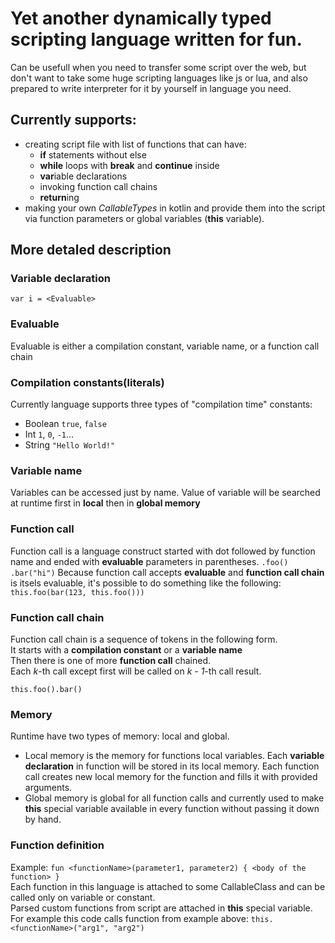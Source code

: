 # Yet another dynamically typed scripting language written for fun.

Can be usefull when you need to transfer some script over the web, but don't want to take some huge scripting languages like js or lua, and also prepared to write interpreter for it by yourself in language you need.

## Currently supports:
- creating script file with list of functions that can have:
  - **if** statements without else
  - **while** loops with **break** and **continue** inside
  - **var**iable declarations
  - invoking function call chains
  - **return**ing 
- making your own _CallableTypes_ in kotlin and provide them into the script via function parameters or global variables (**this** variable).

## More detaled description

### Variable declaration
`var i = <Evaluable>`

### Evaluable
Evaluable is either a compilation constant, variable name, or a function call chain

### Compilation constants(literals)
Currently language supports three types of "compilation time" constants:
- Boolean `true`, `false`
- Int `1`, `0`, `-1`...
- String `"Hello World!"`

### Variable name
Variables can be accessed just by name. Value of variable will be searched at runtime first in **local** then in **global memory**

### Function call
Function call is a language construct started with dot followed by function name and ended with **evaluable** parameters in parentheses.
`.foo()` `.bar("hi")`
Because function call accepts **evaluable** and **function call chain** is itsels evaluable, it's possible to do something like the following:
`this.foo(bar(123, this.foo()))`

### Function call chain
Function call chain is a sequence of tokens in the following form. </br>
It starts with a **compilation constant** or a **variable name** </br>
Then there is one of more **function call** chained. </br>
Each  _k_-th call except first will be called on _k - 1_-th call result. </br>

`this.foo().bar()`

### Memory
Runtime have two types of memory: local and global. </br>
- Local memory is the memory for functions local variables. Each **variable declaration** in function will be stored in its local memory. Each function call creates new local memory for the function and fills it with provided arguments.
- Global memory is global for all function calls and currently used to make **this** special variable available in every function without passing it down by hand.

### Function definition
Example: `fun <functionName>(parameter1, parameter2) { <body of the function> }` </br>
Each function in this language is attached to some CallableClass and can be called only on variable or constant. </br>
Parsed custom functions from script are attached in **this** special variable. </br>
For example this code calls function from example above:
`this.<functionName>("arg1", "arg2")`
